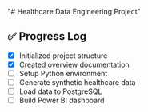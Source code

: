 "# Healthcare Data Engineering Project"

## ✅ Progress Log

- [x] Initialized project structure
- [x] Created overview documentation
- [ ] Setup Python environment
- [ ] Generate synthetic healthcare data
- [ ] Load data to PostgreSQL
- [ ] Build Power BI dashboard
